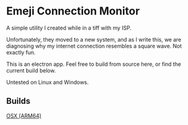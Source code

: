 # Emeji Connection Monitor

A simple utility I created while in a tiff with my ISP.

Unfortunately, they moved to a new system, and as I write this, we are diagnosing why my internet connection resembles a square wave. Not exactly fun.

This is an electron app. Feel free to build from source here, or find the current build below.

Untested on Linux and Windows.

## Builds

[OSX (ARM64)](https://www.dropbox.com/scl/fi/nn3dqvy23rp77qoadbxpj/Emeji-Connection-Monitor-1.0.0-arm64.dmg?rlkey=6o9ldd9lp9twuynodulhs63gb&dl=0)
